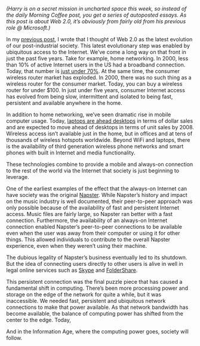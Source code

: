*(Harry is on a secret mission in uncharted space this week, so instead
of the daily Morning Coffee post, you get a series of autoposted essays.
As this post is about Web 2.0, it’s obviously from fairly old from his
previous role @ Microsoft.)*

In my [previous
post](http://devhawk.net/2007/02/23/The+Information+Revolution+Is+Just+Getting+Started.aspx),
I wrote that I thought of Web 2.0 as the latest evolution of our
post-industrial society. This latest evolutionary step was enabled by
ubiquitous access to the Internet. We’ve come a long way on that front
in just the past five years. Take for example, home networking. In 2000,
less than 10% of active Internet users in the US had a broadband
connection. Today, that number is [just under
70%](http://www.websiteoptimization.com/bw/0604/). At the same time, the
consumer wireless router market has exploded. In 2000, there was no such
thing as a wireless router for the consumer market. Today, you can buy a
wireless router for under \$100. In just under five years, consumer
Internet access has evolved from being slow, intermittent and isolated
to being fast, persistent and available anywhere in the home.

In addition to home networking, we’ve seen dramatic rise in mobile
computer usage. Today, [laptops are ahead
desktops](http://www.computerworld.com/hardwaretopics/hardware/story/0,10801,104856,00.html)
in terms of dollar sales and are expected to move ahead of desktops in
terms of unit sales by 2008. Wireless access isn’t available just in the
home, but in offices and at tens of thousands of wireless hotspots
worldwide. Beyond WiFi and laptops, there is the availability of third
generation wireless phone networks and smart phones with built in
Internet and media functionality.

These technologies combine to provide a mobile and always-on connection
to the rest of the world via the Internet that society is just beginning
to leverage.

One of the earliest examples of the effect that the always-on Internet
can have society was the original
[Napster](http://en.wikipedia.org/wiki/Napster). While Napster’s history
and impact on the music industry is well documented, their peer-to-peer
approach was only possible because of the availability of fast and
persistent Internet access. Music files are fairly large, so Napster ran
better with a fast connection. Furthermore, the availability of an
always-on Internet connection enabled Napster’s peer-to-peer connections
to be available even when the user was away from their computer or using
it for other things. This allowed individuals to contribute to the
overall Napster experience, even when they weren’t using their machine.

The dubious legality of Napster’s business eventually led to its
shutdown. But the idea of connecting users directly to other users is
alive in well in legal online services such as
[Skype](http://www.skype.com) and
[FolderShare](http://www.foldershare.com/).

This persistent connection was the final puzzle piece that has caused a
fundamental shift in computing. There’s been more processing power and
storage on the edge of the network for quite a while, but it was
inaccessible. We needed fast, persistent and ubiquitous network
connections to make that power available. As that network bandwidth has
become available, the balance of computing power has shifted from the
center to the edge. Today,

And in the Information Age, where the computing power goes, society will
follow.
